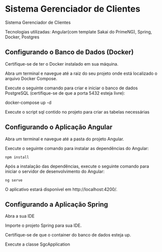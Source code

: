 # Sistema Gerenciador de Clientes
Sistema Gerenciador de Clientes

Tecnologias utilizadas: Angular(com template Sakai do PrimeNG), Spring, Docker, Postgres


## Configurando o Banco de Dados (Docker)
Certifique-se de ter o Docker instalado em sua máquina.

Abra um terminal e navegue até a raiz do seu projeto onde está localizado o arquivo Docker Compose.

Execute o seguinte comando para criar e iniciar o banco de dados PostgreSQL (certifique-se de que a porta 5432 esteja livre):

docker-compose up -d

Execute o script sql contido no projeto para criar as tabelas necessárias

## Configurando o Aplicação Angular
Abra um terminal e navegue até a pasta do projeto Angular.

Execute o seguinte comando para instalar as dependências do Angular:
```
npm install
```

Após a instalação das dependências, execute o seguinte comando para iniciar o servidor de desenvolvimento do Angular:
```
ng serve
```
O aplicativo estará disponível em http://localhost:4200/.

## Configurando a Aplicação Spring
Abra a sua IDE

Importe o projeto Spring para sua IDE.

Certifique-se de que o container do banco de dados esteja up.

Execute a classe SgcApplication
